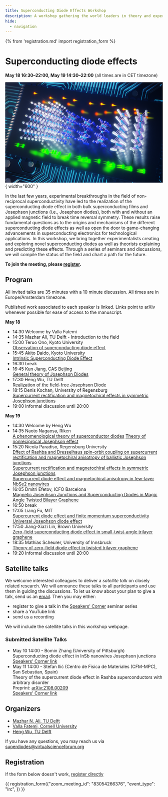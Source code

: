 ```yaml
---
title: Superconducting Diode Effects Workshop
description: A workshop gathering the world leaders in theory and experiments of superconducting diodes to discuss the status of the field and chart a path for the future. 
hide:
  - navigation
---
```

{% from 'registration.md' import registration_form %}
# Superconducting diode effects
**<time data-format="MMMM D H:mm" datetime="2022-05-18T14:30:00+00:00">May 18 16:30</time>–<time data-format="H:mm" datetime="2022-05-18T20:00:00+00:00">22:00</time>, <time data-format="MMMM D H:mm" datetime="2022-05-19T14:30:00+00:00">May 19 14:30</time>–<time data-format="H:mm" datetime="2022-05-19T20:00:00+00:00">22:00</time>** (all times are in <span class="timezone">CET</span> timezone)

![workshop logo](media/diode_workshop_logo.png){ width="600" }

In the last few years, experimental breakthroughs in the field of non-reciprocal superconductivity have led to the realization of the superconducting diode effect in both bulk superconducting films and Josephson junctions (i.e., Josephson diodes), both with and without an applied magnetic field to break time reversal symmetry. These results raise fundamental questions as to the origins and mechanisms of the different superconducting diode effects as well as open the door to game-changing advancements in superconducting electronics for technological applications. In this workshop, we bring together experimentalists creating and exploring novel superconducting diodes as well as theorists explaining and predicting these effects. Through a series of seminars and discussions, we will compile the status of the field and chart a path for the future. 

**To join the meeting, please [register](#registration).**

## Program

All invited talks are 35 minutes with a 10 minute discussion. All times are in <span class="timezone">Europe/Amsterdam</span> timezone.

Published work associated to each speaker is linked. Links point to arXiv whenever possible for ease of access to the manuscript.

**<time data-format="MMMM D" datetime="2022-05-18T14:00:00+00:00">May 18</time>**

- <time data-format="H:mm" datetime="2022-05-18T14:30:00+00:00">14:30</time> Welcome by Valla Fatemi
- <time data-format="H:mm" datetime="2022-05-18T14:35:00+00:00">14:35</time> Mazhar Ali, TU Delft - Introduction to the field
- <time data-format="H:mm" datetime="2022-05-18T15:00:00+00:00">15:00</time> Teruo Ono, Kyoto University <br/>
  [Observation of superconducting diode effect](https://www.nature.com/articles/s41586-020-2590-4)
- <time data-format="H:mm" datetime="2022-05-18T15:55:00+00:00">15:45</time> Akito Daido, Kyoto University <br/>
  [Intrinsic Superconducting Diode Effect](https://arxiv.org/abs/2106.03326)
- <time data-format="H:mm" datetime="2022-05-18T16:30:00+00:00">16:30</time> break
- <time data-format="H:mm" datetime="2022-05-18T16:45:00+00:00">16:45</time> Kun Jiang, CAS Beijing <br/>
  [General theory of Josephson Diodes](https://arxiv.org/abs/2112.08901v2)
- <time data-format="H:mm" datetime="2022-05-18T17:30:00+00:00">17:30</time> Heng Wu, TU Delft <br/>
  [Realization of the field-free Josephson Diode](https://arxiv.org/abs/2103.15809)
- <time data-format="H:mm" datetime="2022-05-18T18:15:00+00:00">18:15</time> Denis Kochan, University of Regensburg <br/>
  [Supercurrent rectification and magnetochiral effects in symmetric Josephson junctions](https://www.nature.com/articles/s41565%E2%80%90021%E2%80%9001009%E2%80%909)<br/>
- <time data-format="H:mm" datetime="2022-05-18T19:00:00+00:00">19:00</time> Informal discussion until <time data-format="H:mm" datetime="2022-05-18T20:00:00+00:00">20:00</time> <br/>

**<time data-format="MMMM D" datetime="2022-05-19T14:00:00+00:00">May 19</time>**

- <time data-format="H:mm" datetime="2022-05-19T14:30:00+00:00">14:30</time> Welcome by Heng Wu
- <time data-format="H:mm" datetime="2022-05-19T14:35:00+00:00">14:35</time> Naoto Nagaosa, Riken <br/>
  [A phenomenological theory of superconductor diodes](https://arxiv.org/abs/2106.03575v4)
  [Theory of nonreciprocal Josephson effect](https://arxiv.org/abs/2002.06458)
- <time data-format="H:mm" datetime="2022-05-19T15:20:00+00:00">15:20</time> Nicola Paradiso, Regensburg University <br/>
  [Effect of Rashba and Dresselhaus spin-orbit coupling on supercurrent rectification and magnetochiral anisotropy of ballistic Josephson junctions](https://arxiv.org/abs/2111.13983)<br/>
  [Supercurrent rectification and magnetochiral effects in symmetric Josephson junctions](https://www.nature.com/articles/s41565%E2%80%90021%E2%80%9001009%E2%80%909)<br/>
  [Supercurrent diode effect and magnetochiral anisotropy in few-layer NbSe2 nanowires](https://arxiv.org/abs/2110.15752)
- <time data-format="H:mm" datetime="2022-05-19T16:05:00+00:00">16:05</time> Dmitri Efetov, ICFO Barcelona <br/>
  [Magnetic Josephson Junctions and Superconducting Diodes in Magic Angle Twisted Bilayer Graphene](https://arxiv.org/abs/2110.01067)
- <time data-format="H:mm" datetime="2022-05-19T16:50:00+00:00">16:50</time> break
- <time data-format="H:mm" datetime="2022-05-19T17:05:00+00:00">17:05</time> Liang Fu, MIT <br/>
  [Supercurrent diode effect and finite momentum superconductivity](https://arxiv.org/abs/2106.01909v3)<br/>
  [Universal Josephson diode effect](https://arxiv.org/abs/2201.00831)
- <time data-format="H:mm" datetime="2022-05-19T17:50:00+00:00">17:50</time> Jiang-Xiazi Lin, Brown University <br/>
  [Zero-field superconducting diode effect in small-twist-angle trilayer graphene](https://arxiv.org/abs/2112.07841v2)
- <time data-format="H:mm" datetime="2022-05-19T18:35:00+00:00">18:35</time> Mathias Scheurer, University of Innsbruck <br/>
  [Theory of zero-field diode effect in twisted trilayer graphene](https://arxiv.org/abs/2112.09115v1)
- <time data-format="H:mm" datetime="2022-05-19T19:20:00+00:00">19:20</time> Informal discussion until <time data-format="H:mm" datetime="2022-05-19T20:00:00+00:00">20:00</time><br/>


## Satellite talks

We welcome interested colleagues to deliver a *satellite talk* on closely related research.
We will announce these talks to all participants and use them in guiding the discussions.
To let us know about your plan to give a talk, send us an [email](mailto:superdiodes@virtualscienceforum.org).
Then you may either:

- register to give a talk in the [Speakers' Corner](speakers-corner.md) seminar series
- share a YouTube link
- send us a recording

We will include the satellite talks in this workshop webpage.

### Submitted Satellite Talks

* <time data-format="MMMM D H:mm" datetime="2022-05-10T14:00:00+00:00">May 10 14:00</time> - Bomin Zhang (University of Pittsburgh) <br/>
  Superconducting diode effect in InSb nanowires Josephson junctions <br/>
  [Speakers' Corner link](https://virtualscienceforum.org/speakers-corner/#superconducting-diode-effect-in-insb-nanowires-josephson-junctions)
* <time data-format="MMMM D H:mm" datetime="2022-05-11T14:00:00+00:00">May 11 14:00</time> - Stefan Ilić (Centro de Fisica de Materiales (CFM-MPC), San Sebastian, Spain) <br/>
  Theory of the supercurrent diode effect in Rashba superconductors with arbitrary disorder <br/>
  Preprint: [arXiv:2108.00209](https://arxiv.org/abs/2108.00209) <br/>
  [Speakers' Corner link](https://virtualscienceforum.org/speakers-corner/#theory-of-the-supercurrent-diode-effect-in-rashba-superconductors-with-arbitrary-disorder)

  
  
## Organizers

* [Mazhar N. Ali, TU Delft](https://www.linkedin.com/in/profmaz/)
* [Valla Fatemi, Cornell University](https://fatemilab.aep.cornell.edu/)
* [Heng Wu, TU Delft](https://scholar.google.com/citations?user=muXxPsYAAAAJ&hl=en)

If you have any questions, you may reach us via [superdiodes@virtualscienceforum.org](mailto:superdiodes@virtualscienceforum.org)

## Registration

If the form below doesn't work, [register directly](https://virtualscienceforum-org.zoom.us/meeting/register/tZctcu2qqD0pHdKsx-nfWc-ilAyy-1XseA8I)

{{ registration_form({"zoom_meeting_id": "83054266376", "event_type": "lrc", }) }}
